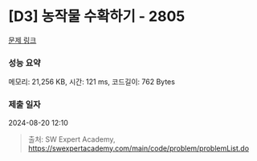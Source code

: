 # [D3] 농작물 수확하기 - 2805 

[문제 링크](https://swexpertacademy.com/main/code/problem/problemDetail.do?contestProbId=AV7GLXqKAWYDFAXB) 

### 성능 요약

메모리: 21,256 KB, 시간: 121 ms, 코드길이: 762 Bytes

### 제출 일자

2024-08-20 12:10



> 출처: SW Expert Academy, https://swexpertacademy.com/main/code/problem/problemList.do